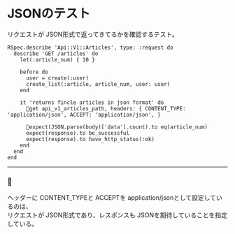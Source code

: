 # JSONのテスト
リクエストが JSON形式で返ってきてるかを確認するテスト。
~~~
RSpec.describe 'Api::V1::Articles', type: :request do
  describe 'GET /articles' do
    let(:article_num) { 10 }

    before do
      user = create(:user)
      create_list(:article, article_num, user: user)
    end

    it 'returns fincle articles in json format' do
      🩵get api_v1_articles_path, headers: { CONTENT_TYPE: 'application/json', ACCEPT: 'application/json', }

      💚expect(JSON.parse(body)['data'].count).to eq(article_num)
      expect(response).to be_successful
      expect(response).to have_http_status(:ok)
    end
  end
end
~~~
***

### 🩵
ヘッダーに CONTENT_TYPEと ACCEPTを application/jsonとして設定しているのは、  
リクエストが JSON形式であり、レスポンスも JSONを期待していることを指定している。
